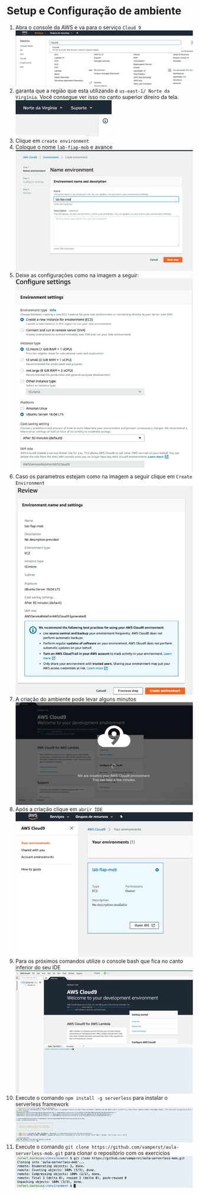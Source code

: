 # Setup e Configuração de ambiente


 1. Abra o console da AWS e va para o serviço `Cloud 9`
   ![img/acharcloud9.png](img/acharcloud9.png)
1. garanta que a região que esta utilizando é `us-east-1/ Norte da Virgínia`. Você consegue ver isso no canto superior direiro da tela.
    ![img/regiao.png](img/regiao.png)
 2. Clique em `create environment`
 3. Coloque o nome `lab-fiap-mob` e avance
 ![img/nomelab.png](img/nomelab.png)
 5. Deixe as configurações como na imagem a seguir:
![img/config.png](img/config.png)
 6. Caso os parametros estejam como na imagem a seguir clique em `Create Environment`
   ![img/review.png](img/review.png)
 7. A criação do ambiente pode levar alguns minutos 
![img/criando.png](img/criando.png)
 8. Após a criação clique em `abrir IDE`
   ![img/abriride.png](img/abriride.png)
9. Para os próximos comandos utilize o console bash que fica no canto inferior do seu IDE
   ![img/bash.png](img/bash.png)
10. Execute o comando `npm install -g serverless` para instalar o serverless framework
    ![img/installserverless.png](img/installserverless.png)
11. Execute o comando `git clone https://github.com/vamperst/aula-serverless-mob.git` para clonar o repositório com os exercicios
    ![img/gitclone.png](img/gitclone.png)